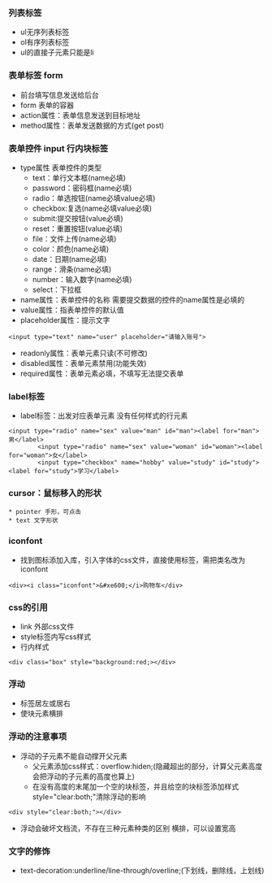 ### 列表标签
* ul无序列表标签
* ol有序列表标签
* ul的直接子元素只能是li

### 表单标签 form
* 前台填写信息发送给后台
* form 表单的容器
* action属性：表单信息发送到目标地址
* method属性：表单发送数据的方式(get post)

### 表单控件 input 行内块标签
* type属性 表单控件的类型
    * text：单行文本框(name必填)
    * password：密码框(name必填)
    * radio：单选按钮(name必填value必填)
    * checkbox:复选(name必填value必填)
    * submit:提交按钮(value必填)
    * reset：重置按钮(value必填)
    * file：文件上传(name必填)
    * color：颜色(name必填)
    * date：日期(name必填)
    * range：滑条(name必填)
    * number：输入数字(name必填)
    * select：下拉框
* name属性：表单控件的名称 需要提交数据的控件的name属性是必填的
* value属性：指表单控件的默认值
* placeholder属性：提示文字
```
<input type="text" name="user" placeholder="请输入账号">
```
* readonly属性：表单元素只读(不可修改)
* disabled属性：表单元素禁用(功能失效)
* required属性：表单元素必填，不填写无法提交表单

### label标签
* label标签：出发对应表单元素 没有任何样式的行元素
```
<input type="radio" name="sex" value="man" id="man"><label for="man">男</label>
        <input type="radio" name="sex" value="woman" id="woman"><label for="woman">女</label>
        <input type="checkbox" name="hobby" value="study" id="study"><label for="study">学习</label>
```
### cursor：鼠标移入的形状
    * pointer 手形，可点击
    * text 文字形状
    
### iconfont
* 找到图标添加入库，引入字体的css文件，直接使用标签，需把类名改为iconfont
```
<div><i class="iconfont">&#xe600;</i>购物车</div>
```

### css的引用
* link 外部css文件
* style标签内写css样式
* 行内样式
```
<div class="box" style="background:red;></div>
```

### 浮动
* 标签居左或居右
* 使块元素横排

### 浮动的注意事项
* 浮动的子元素不能自动撑开父元素
    * 父元素添加css样式：overflow:hiden;(隐藏超出的部分，计算父元素高度会把浮动的子元素的高度也算上)
    * 在没有高度的末尾加一个空的块标签，并且给空的块标签添加样式style="clear:both;"清除浮动的影响
```
<div style="clear:both;"></div>
```
* 浮动会破坏文档流，不存在三种元素种类的区别 横排，可以设置宽高

### 文字的修饰
* text-decoration:underline/line-through/overline;(下划线，删除线，上划线)